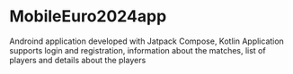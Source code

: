 # MobileEuro2024app
Androind application developed with Jatpack Compose, Kotlin
Application supports login and registration, information about the matches, list of players and details about the players
